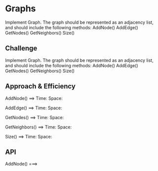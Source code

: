 # Graphs
<!-- Short summary or background information -->
Implement Graph. The graph should be represented as an adjacency list, and should include the following methods:
AddNode()
AddEdge()
GetNodes()
GetNeighbors()
Size()

## Challenge
<!-- Description of the challenge -->
Implement Graph. The graph should be represented as an adjacency list, and should include the following methods:
AddNode()
AddEdge()
GetNodes()
GetNeighbors()
Size()

## Approach & Efficiency
<!-- What approach did you take? Why? What is the Big O space/time for this approach? -->
AddNode() ==> Time:
              Space:

AddEdge() ==> Time:
              Space:

GetNodes() ==> Time:
               Space:

GetNeighbors() ==> Time:
                   Space:

Size() ==> Time:
           Space:

## API
<!-- Description of each method publicly available in your Graph -->
AddNode() ===> 